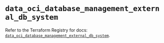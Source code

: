 # `data_oci_database_management_external_db_system`

Refer to the Terraform Registry for docs: [`data_oci_database_management_external_db_system`](https://registry.terraform.io/providers/oracle/oci/7.19.0/docs/data-sources/database_management_external_db_system).
